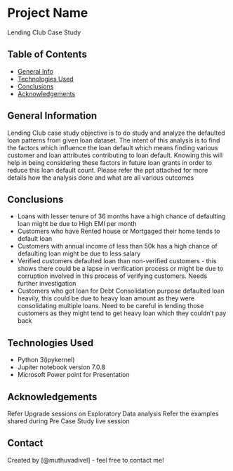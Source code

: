 # Project Name
Lending Club Case Study

## Table of Contents
* [General Info](#general-information)
* [Technologies Used](#technologies-used)
* [Conclusions](#conclusions)
* [Acknowledgements](#acknowledgements)

## General Information
Lending Club case study objective is to do study and analyze the defaulted loan patterns from given loan dataset. The intent of this analysis is to find the factors which influence the loan default which means finding various
customer and loan attributes contributing to loan default. Knowing this will help in being considering these factors in future loan grants in order to reduce this loan default count. Please refer the ppt attached for more details 
how the analysis done and what are all various outcomes

## Conclusions
* Loans with lesser tenure of 36 months have a high chance of defaulting loan might be due to High EMI per month
* Customers who have Rented house or Mortgaged their home tends to default loan
* Customers with annual income of less than 50k has a high chance of defaulting loan might be due to less salary
* Verified customers defaulted loan than non-verified customers - this shows there could be a lapse in verification process or might be due to corruption involved in this process of verifying customers. Needs further investigation
* Customers who got loan for Debt Consolidation purpose defaulted loan heavily, this could be due to heavy loan amount as they were consolidating multiple loans. Need to be careful in lending those customers as they might tend to get heavy loan which they couldn’t pay back

## Technologies Used
* Python 3(ipykernel)
* Jupiter notebook version 7.0.8
* Microsoft Power point for Presentation

## Acknowledgements
Refer Upgrade sessions on Exploratory Data analysis
Refer the examples shared during Pre Case Study live session

## Contact
Created by [@muthuvadivel] - feel free to contact me!